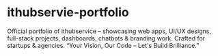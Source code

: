 # ithubservie-portfolio
Official portfolio of ithubservice – showcasing web apps, UI/UX designs, full-stack projects, dashboards, chatbots &amp; branding work. Crafted for startups &amp; agencies. “Your Vision, Our Code – Let's Build Brilliance.”
